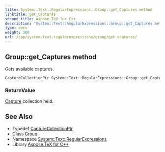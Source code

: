 ```yaml
---
title: System::Text::RegularExpressions::Group::get_Captures method
linktitle: get_Captures
second_title: Aspose.TeX for C++
description: 'System::Text::RegularExpressions::Group::get_Captures method. Gets available captures in C++.'
type: docs
weight: 300
url: /cpp/system.text.regularexpressions/group/get_captures/
---
```

## Group::get_Captures method


Gets available captures.

```cpp
CaptureCollectionPtr System::Text::RegularExpressions::Group::get_Captures()
```


### ReturnValue

[Capture](../../capture/) collection held.

## See Also

* Typedef [CaptureCollectionPtr](../../capturecollectionptr/)
* Class [Group](../)
* Namespace [System::Text::RegularExpressions](../../)
* Library [Aspose.TeX for C++](../../../)
